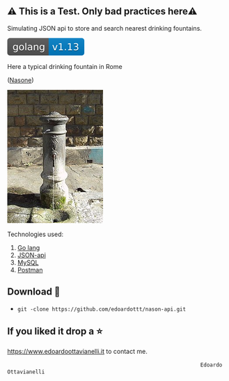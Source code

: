 ## ⚠️ This is a Test. Only bad practices here⚠️

Simulating JSON api to store and search nearest drinking fountains.

![golangversion](https://github.com/edoardottt/nason-api/blob/master/images/golang.svg)


Here a typical drinking fountain in Rome

([Nasone](https://en.wikipedia.org/wiki/Nasone))

![Nasone](https://github.com/edoardottt/nason-api/blob/master/images/nasone.JPG)


Technologies used:

1. [Go lang](https://golang.org/)
2. [JSON-api](https://jsonapi.org/)
3. [MySQL](https://www.mysql.com)
4. [Postman](https://www.postman.com/)


Download 📡
------

- `git -clone https://github.com/edoardottt/nason-api.git`


If you liked it drop a :star:
------

https://www.edoardoottavianelli.it to contact me.


                                                                  Edoardo Ottavianelli
